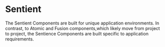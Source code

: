 # Sentient
The Sentient Components are built for unique application environments. In contrast, to Atomic and Fusion components,which likely move from project to project, the Sentience Components are built specific to application requirements.